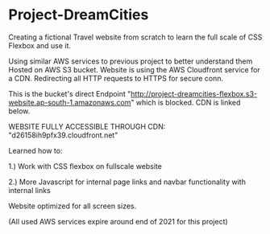 # Project-DreamCities

Creating a fictional Travel website from scratch to learn the full scale of CSS Flexbox and use it.

Using similar AWS services to previous project to better understand them
Hosted on AWS S3 bucket.
Website is using the AWS Cloudfront service for a CDN. Redirecting all HTTP requests to HTTPS for secure conn.

This is the bucket's direct Endpoint "http://project-dreamcities-flexbox.s3-website.ap-south-1.amazonaws.com" which is blocked. CDN is linked below.

WEBSITE FULLY ACCESSIBLE THROUGH CDN: "d26158ih9pfx39.cloudfront.net"

Learned how to:

1.) Work with CSS flexbox on fullscale website

2.) More Javascript for internal page links and navbar functionality with internal links  

Website optimized for all screen sizes.

(All used AWS services expire around end of 2021 for this project)
